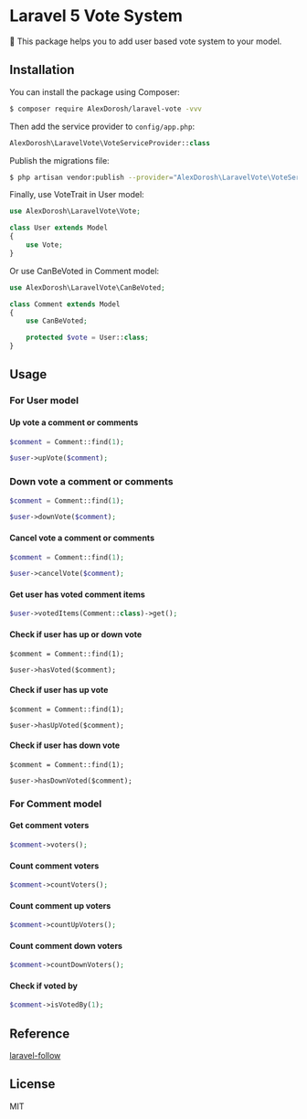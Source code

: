 # Laravel 5 Vote System

:tada: This package helps you to add user based vote system to your model.

>

## Installation

You can install the package using Composer:

```sh
$ composer require AlexDorosh/laravel-vote -vvv
```

Then add the service provider to `config/app.php`:

```php
AlexDorosh\LaravelVote\VoteServiceProvider::class
```

Publish the migrations file:

```sh
$ php artisan vendor:publish --provider="AlexDorosh\LaravelVote\VoteServiceProvider" --tag="migrations"
```

Finally, use VoteTrait in User model:

```php
use AlexDorosh\LaravelVote\Vote;

class User extends Model
{
    use Vote;
}
```

Or use CanBeVoted in Comment model:

```php
use AlexDorosh\LaravelVote\CanBeVoted;

class Comment extends Model
{
    use CanBeVoted;

    protected $vote = User::class;
}
```

## Usage

### For User model

#### Up vote a comment or comments

```php
$comment = Comment::find(1);

$user->upVote($comment);
```

### Down vote a comment or comments

```php
$comment = Comment::find(1);

$user->downVote($comment);
```

#### Cancel vote a comment or comments

```php
$comment = Comment::find(1);

$user->cancelVote($comment);
```

#### Get user has voted comment items

```php
$user->votedItems(Comment::class)->get();
```

#### Check if user has up or down vote

```
$comment = Comment::find(1);

$user->hasVoted($comment);
```

#### Check if user has up vote

```
$comment = Comment::find(1);

$user->hasUpVoted($comment);
```

#### Check if user has down vote

```
$comment = Comment::find(1);

$user->hasDownVoted($comment);
```

### For Comment model

#### Get comment voters

```php
$comment->voters();
```

#### Count comment voters

```php
$comment->countVoters();
```

#### Count comment up voters

```php
$comment->countUpVoters();
```

#### Count comment down voters

```php
$comment->countDownVoters();
```

#### Check if voted by

```php
$comment->isVotedBy(1);
```

## Reference

[laravel-follow](https://github.com/overtrue/laravel-follow)

## License

MIT
